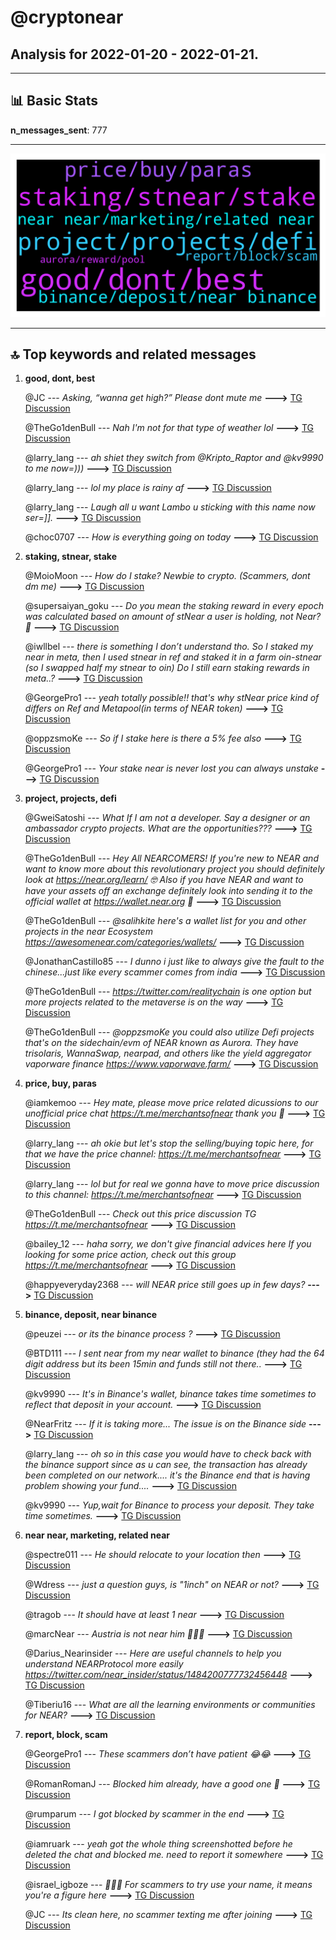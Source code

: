 # **@cryptonear**
 ## Analysis for **2022-01-20** - **2022-01-21**.

---

## 📊 **Basic Stats**

**n_messages_sent**: 777

---
![wordcloud](cryptonear_1Days_wordcloud.png)

---


## 🔝 **Top keywords and related messages**

1. **good, dont, best**

    @JC --- *Asking, “wanna get high?”  Please dont mute me* **--->** [TG Discussion](https://t.me/cryptonear/294674)

    @TheGo1denBull --- *Nah I'm not for that type of weather lol* **--->** [TG Discussion](https://t.me/cryptonear/292759)

    @larry_lang --- *ah shiet they switch from @Kripto_Raptor and @kv9990 to me now=)))* **--->** [TG Discussion](https://t.me/cryptonear/294819)

    @larry_lang --- *lol my place is rainy af* **--->** [TG Discussion](https://t.me/cryptonear/294466)

    @larry_lang --- *Laugh all u want Lambo u sticking with this name now ser=]].* **--->** [TG Discussion](https://t.me/cryptonear/293056)

    @choc0707 --- *How is everything going on today* **--->** [TG Discussion](https://t.me/cryptonear/294649)

2. **staking, stnear, stake**

    @MoioMoon --- *How do I stake? Newbie to crypto. (Scammers, dont dm me)* **--->** [TG Discussion](https://t.me/cryptonear/293735)

    @supersaiyan_goku --- *Do you mean the staking reward in every epoch was calculated based on amount of stNear a user is holding, not Near? 🤔* **--->** [TG Discussion](https://t.me/cryptonear/293690)

    @iwllbel --- *there is something I don’t understand tho. So I staked my near in meta, then I used stnear in ref and staked it in a farm oin-stnear (so I swapped half my stnear to oin)  Do I still earn staking rewards in meta..?* **--->** [TG Discussion](https://t.me/cryptonear/293728)

    @GeorgePro1 --- *yeah totally possible!! that's why stNear price kind of differs on Ref and Metapool(in terms of NEAR token)* **--->** [TG Discussion](https://t.me/cryptonear/293668)

    @oppzsmoKe --- *So if I stake here is there a 5% fee also* **--->** [TG Discussion](https://t.me/cryptonear/294065)

    @GeorgePro1 --- *Your stake near is never lost you can always unstake* **--->** [TG Discussion](https://t.me/cryptonear/294577)

3. **project, projects, defi**

    @GweiSatoshi --- *What If I am not a developer. Say a designer or an ambassador crypto projects.  What are the opportunities???* **--->** [TG Discussion](https://t.me/cryptonear/294944)

    @TheGo1denBull --- *Hey All NEARCOMERS! If you're new to NEAR and want to know more about this revolutionary project you should definitely look at https://near.org/learn/ 🤓 Also if you have NEAR and want to have your assets off an exchange definitely look into sending it to the official wallet at https://wallet.near.org 🧐* **--->** [TG Discussion](https://t.me/cryptonear/293940)

    @TheGo1denBull --- *@salihkite here's a wallet list for you and other projects in the near Ecosystem https://awesomenear.com/categories/wallets/* **--->** [TG Discussion](https://t.me/cryptonear/292534)

    @JonathanCastillo85 --- *I dunno i just like to always give the fault to the chinese...just like every scammer comes from india* **--->** [TG Discussion](https://t.me/cryptonear/294316)

    @TheGo1denBull --- *https://twitter.com/realitychain is one option but more projects related to the metaverse is on the way* **--->** [TG Discussion](https://t.me/cryptonear/293835)

    @TheGo1denBull --- *@oppzsmoKe you could also utilize Defi projects that's on the sidechain/evm of NEAR known as Aurora. They have trisolaris, WannaSwap, nearpad, and others like the yield aggregator vaporware finance https://www.vaporwave.farm/* **--->** [TG Discussion](https://t.me/cryptonear/294072)

4. **price, buy, paras**

    @iamkemoo --- *Hey mate, please move price related dicussions to our unofficial price chat https://t.me/merchantsofnear thank you 🙏* **--->** [TG Discussion](https://t.me/cryptonear/293711)

    @larry_lang --- *ah okie but  let's stop the selling/buying topic here, for that we have the price channel:  https://t.me/merchantsofnear* **--->** [TG Discussion](https://t.me/cryptonear/294332)

    @larry_lang --- *lol but for real we gonna have to move price discussion to this channel: https://t.me/merchantsofnear* **--->** [TG Discussion](https://t.me/cryptonear/294246)

    @TheGo1denBull --- *Check out this price discussion TG https://t.me/merchantsofnear* **--->** [TG Discussion](https://t.me/cryptonear/292840)

    @bailey_12 --- *haha sorry, we don't give financial advices here If you looking for some price action, check out this group https://t.me/merchantsofnear* **--->** [TG Discussion](https://t.me/cryptonear/293612)

    @happyeveryday2368 --- *will NEAR price still goes up in few days?* **--->** [TG Discussion](https://t.me/cryptonear/293155)

5. **binance, deposit, near binance**

    @peuzei --- *or its the binance process ?* **--->** [TG Discussion](https://t.me/cryptonear/294189)

    @BTD111 --- *I sent near from my near wallet to binance (they had the 64 digit address but its been 15min and funds still not there..* **--->** [TG Discussion](https://t.me/cryptonear/294114)

    @kv9990 --- *It's in Binance's wallet, binance takes time *sometimes* to reflect that deposit in your account.* **--->** [TG Discussion](https://t.me/cryptonear/294191)

    @NearFritz --- *If it is taking more... The issue is on the Binance side* **--->** [TG Discussion](https://t.me/cryptonear/294112)

    @larry_lang --- *oh so in this case you would have to check back with the binance support since as u can see, the transaction has already been completed on our network.... it's the Binance end that is having problem showing your fund....* **--->** [TG Discussion](https://t.me/cryptonear/294171)

    @kv9990 --- *Yup,wait for Binance to process your deposit. They take time sometimes.* **--->** [TG Discussion](https://t.me/cryptonear/294186)

6. **near near, marketing, related near**

    @spectre011 --- *He should relocate to your location then* **--->** [TG Discussion](https://t.me/cryptonear/292756)

    @Wdress --- *just a question guys, is "1inch" on NEAR or not?* **--->** [TG Discussion](https://t.me/cryptonear/293406)

    @tragob --- *It should have at least 1 near* **--->** [TG Discussion](https://t.me/cryptonear/294734)

    @marcNear --- *Austria is not near him 🤷‍♂️😄* **--->** [TG Discussion](https://t.me/cryptonear/292757)

    @Darius_Nearinsider --- *Here are useful channels to help you understand NEARProtocol more easily https://twitter.com/near_insider/status/1484200777732456448* **--->** [TG Discussion](https://t.me/cryptonear/294231)

    @Tiberiu16 --- *What are all the learning environments or communities for NEAR?* **--->** [TG Discussion](https://t.me/cryptonear/292950)

7. **report, block, scam**

    @GeorgePro1 --- *These scammers don’t have patient 😂😂* **--->** [TG Discussion](https://t.me/cryptonear/294809)

    @RomanRomanJ --- *Blocked him already, have a good one 🌟* **--->** [TG Discussion](https://t.me/cryptonear/293325)

    @rumparum --- *I got blocked by scammer in the end* **--->** [TG Discussion](https://t.me/cryptonear/294805)

    @iamruark --- *yeah got the whole thing screenshotted before he deleted the chat and blocked me. need to report it somewhere* **--->** [TG Discussion](https://t.me/cryptonear/293649)

    @israel_igboze --- *🤣🤣🤣  For scammers to try use your name, it means you're a figure here* **--->** [TG Discussion](https://t.me/cryptonear/294835)

    @JC --- *Its clean here, no scammer texting me after joining* **--->** [TG Discussion](https://t.me/cryptonear/294376)


